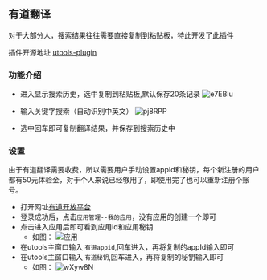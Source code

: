## 有道翻译

对于大部分人，搜索结果往往需要直接复制到粘贴板，特此开发了此插件

插件开源地址 [utools-plugin](https://github.com/yhan219/utools-plugin)

### 功能介绍
- 进入显示搜索历史，选中复制到粘贴板,默认保存20条记录
![e7EBIu](https://gitee.com/yhan219/blog-image/raw/master/yhan/e7EBIu.png)
- 输入关键字搜索（自动识别中英文）
![pj8RPP](https://gitee.com/yhan219/blog-image/raw/master/yhan/pj8RPP.jpg)

- 选中回车即可复制翻译结果，并保存到搜索历史中

### 设置
由于有道翻译需要收费，所以需要用户手动设置appId和秘钥，每个新注册的用户都有50元体验金，对于个人来说已经够用了，即使用完了也可以重新注册个账号。
- 打开网址[有道开放平台](http://ai.youdao.com/login.s)
- 登录成功后，点击`应用管理--我的应用`，没有应用的创建一个即可
- 点击进入应用后即可看到应用id和应用秘钥
   -    如图：
  ![应用](https://gitee.com/yhan219/blog-image/raw/master/yhan/aLHCYP.png)
- 在utools主窗口输入 `有道appid`,回车进入，再将复制的appId输入即可
- 在utools主窗口输入 `有道秘钥`,回车进入，再将复制的秘钥输入即可
    - 如图：
    ![wXyw8N](https://gitee.com/yhan219/blog-image/raw/master/yhan/wXyw8N.png)
